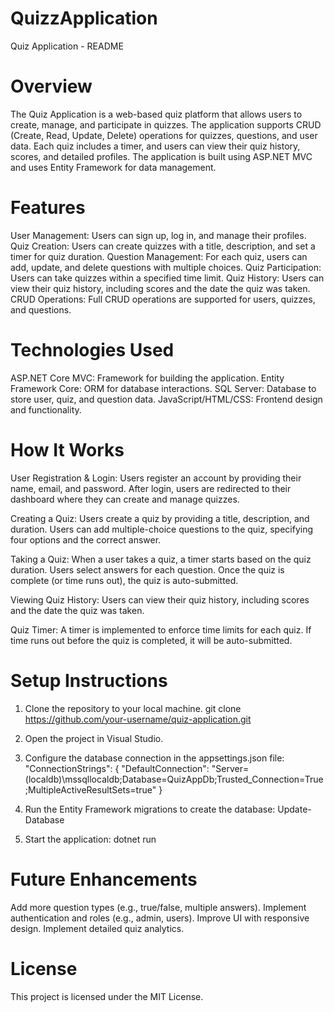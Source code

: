 # QuizzApplication

Quiz Application - README

# Overview
The Quiz Application is a web-based quiz platform that allows users to create, manage, and participate in quizzes. The application supports CRUD (Create, Read, Update, Delete) operations for quizzes, questions, and user data. Each quiz includes a timer, and users can view their quiz history, scores, and detailed profiles. The application is built using ASP.NET MVC and uses Entity Framework for data management.

# Features
User Management: Users can sign up, log in, and manage their profiles.
Quiz Creation: Users can create quizzes with a title, description, and set a timer for quiz duration.
Question Management: For each quiz, users can add, update, and delete questions with multiple choices.
Quiz Participation: Users can take quizzes within a specified time limit.
Quiz History: Users can view their quiz history, including scores and the date the quiz was taken.
CRUD Operations: Full CRUD operations are supported for users, quizzes, and questions.

# Technologies Used
ASP.NET Core MVC: Framework for building the application.
Entity Framework Core: ORM for database interactions.
SQL Server: Database to store user, quiz, and question data.
JavaScript/HTML/CSS: Frontend design and functionality.

# How It Works
User Registration & Login:
Users register an account by providing their name, email, and password.
After login, users are redirected to their dashboard where they can create and manage quizzes.

Creating a Quiz:
Users create a quiz by providing a title, description, and duration.
Users can add multiple-choice questions to the quiz, specifying four options and the correct answer.

Taking a Quiz:
When a user takes a quiz, a timer starts based on the quiz duration.
Users select answers for each question. Once the quiz is complete (or time runs out), the quiz is auto-submitted.

Viewing Quiz History:
Users can view their quiz history, including scores and the date the quiz was taken.

Quiz Timer:
A timer is implemented to enforce time limits for each quiz.
If time runs out before the quiz is completed, it will be auto-submitted.


# Setup Instructions
1. Clone the repository to your local machine.
   git clone https://github.com/your-username/quiz-application.git
   
2. Open the project in Visual Studio.

3. Configure the database connection in the appsettings.json file:
   "ConnectionStrings": {
    "DefaultConnection": "Server=(localdb)\\mssqllocaldb;Database=QuizAppDb;Trusted_Connection=True;MultipleActiveResultSets=true"
}

4. Run the Entity Framework migrations to create the database:
   Update-Database

5. Start the application:
   dotnet run


# Future Enhancements
Add more question types (e.g., true/false, multiple answers).
Implement authentication and roles (e.g., admin, users).
Improve UI with responsive design.
Implement detailed quiz analytics.


# License
This project is licensed under the MIT License.
